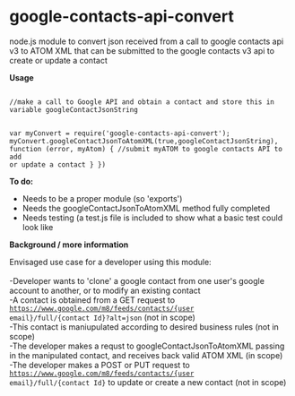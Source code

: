 # google-contacts-api-convert
node.js module to convert json received from a call to google contacts api v3 to ATOM XML that can be submitted to the google contacts v3 api to create or update a contact

<b>Usage</b>

<code>
//make a call to Google API and obtain a contact and store this in variable googleContactJsonString

var myConvert = require('google-contacts-api-convert');
myConvert.googleContactJsonToAtomXML(true,googleContactJsonString), function (error, myAtom) {
  //submit myATOM to google contacts API to add or update a contact
  }
})
</code>

<b>To do:</b>

<ul><li>Needs to be a proper module (so 'exports')</li>
<li>Needs the googleContactJsonToAtomXML method fully completed</li>
<li>Needs testing (a test.js file is included to show what a basic test could look like</li>
</ul>

<b>Background / more information</b>

Envisaged use case for a developer using this module:<br><br>
-Developer wants to 'clone' a google contact from one user's google account to another, or to modify an existing contact<br>
-A contact is obtained from a GET request to <code>https://www.google.com/m8/feeds/contacts/{user email}/full/{contact Id}?alt=json</code> (not in scope)<br>
-This contact is maniupulated according to desired business rules (not in scope)<br>
-The developer makes a requst to googleContactJsonToAtomXML passing in the manipulated contact, and receives back valid ATOM XML (in scope)<br>
-The developer makes a POST or PUT request to <code>https://www.google.com/m8/feeds/contacts/{user email}/full/{contact Id}</code> to update or create a new contact (not in scope)
